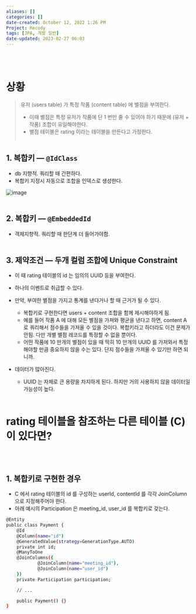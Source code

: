 ```yaml
---
aliases: []
categories: []
date-created: October 12, 2022 1:26 PM
Project: Recody
tags: [JPA, 개발 일반]
date-updated: 2023-02-27 06:03
---
```

<br><br>
# 상황

> 유저 (users table) 가 특정 작품 (content table) 에 별점을 부여한다.
> 
> - 이때 별점은 특정 유저가 작품에 단 1 번만 줄 수 있어야 하기 때문에 (유저 + 작품) 조합이 유일해야한다.
> - 별점 테이블은 rating 이라는 테이블을 만든다고 가정한다.
<br><br>
## 1. 복합키 — `@IdClass`

- db 지향적. 쿼리할 때 간편하다.
- 복합키 지정시 자동으로 조합을 인덱스로 생성한다.

![image](https://s3.ap-northeast-2.amazonaws.com/donkeyadonkey-assets/img/38b03886cdf70acf4eddd6dd438d6f1d.png)
<br><br>
## 2. 복합키 — `@EmbeddedId`

- 객체지향적. 쿼리할 때 한단계 더 들어가야함.
<br><br>
## 3. 제약조건 — 두개 컬럼 조합에 Unique Constraint

- 이 때 rating 테이블의 id 는 임의의 UUID 등을 부여한다.
- 하나의 이벤트로 취급할 수 있다.
- 만약, 부여한 별점을 가지고 통계를 낸다거나 할 때 근거가 될 수 있다.
    - 복합키로 구현한다면 users + content 조합을 함께 제시해야하게 됨.
    - 예를 들어 작품 A 에 대해 모든 별점을 가져와 평균을 낸다고 하면, content A 로 쿼리해서 점수들을 가져올 수 있을 것이다. 복합키라고 하더라도 이건 문제가 안됨. 다만 개별 별점 레코드를 특정할 수 없을 뿐이다.
    - 어떤 작품에 10 만개의 별점이 있을 때 딱히 10 만개의 UUID 를 가져와서 특정해야할 만큼 중요하지 않을 수는 있다. 단지 점수들을 가져올 수 있기만 하면 되니까.

- 데이터가 많아진다.
    - UUID 는 자체로 큰 용량을 차지하게 된다. 하지만 거의 사용하지 않을 데이터일 가능성이 높다.
<br><br>
# rating 테이블을 참조하는 다른 테이블 (C) 이 있다면?
<br><br>
## 1. 복합키로 구현한 경우

- C 에서 rating 테이블의 id 를 구성하는 userId, contentId 를 각각 JoinColumn 으로 지정해주어야 한다.
- 아래 예시의 Participation 은 meeting_id, user_id 를 복합키로 갖는다.

```bash
@Entity
public class Payment {
    @Id
    @Column(name="id")
    @GeneratedValue(strategy=GenerationType.AUTO)
    private int id;
    @ManyToOne
    @JoinColumns({
            @JoinColumn(name="meeting_id"),
            @JoinColumn(name="user_id")
    })
    private Participation participation;

    // ...

    public Payment() {}
}
```